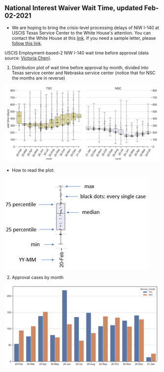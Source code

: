 ## National Interest Waiver Wait Time, updated Feb-02-2021 
* We are hoping to bring the crisis-level processing delays of NIW I-140 at USCIS Texas Service Center to the White House's attention. You can contact the White House at this [link](https://www.whitehouse.gov/contact/). If you need a sample letter, please [follow this link](https://docs.google.com/document/d/1YXZvf5yZCixZnquEdBv5C63LsQ6qbNaQ/edit#).
 
USCIS Employment-based-2 NIW I-140 wait time before approval (data source: [Victoria Chen](https://www.wegreened.com/eb1_niw_approvals)). 
 
1. Distribution plot of wait time before approval by month, divided into Texas service center and Nebraska service center (notice that for NSC the months are in reverse) 
 
![Figure_1](https://raw.githubusercontent.com/happy-fish-01/National_interest_waiver_waittime/main/fig1.png) 
 
* How to read the plot: 
 
![Figure_3](https://raw.githubusercontent.com/happy-fish-01/National_interest_waiver_waittime/main/fig3.PNG) 
 
2. Approval cases by month 
 
![Figure_2](https://raw.githubusercontent.com/happy-fish-01/National_interest_waiver_waittime/main/fig2.png) 
 

